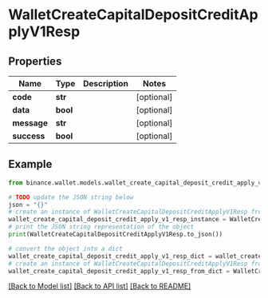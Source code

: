# WalletCreateCapitalDepositCreditApplyV1Resp


## Properties

Name | Type | Description | Notes
------------ | ------------- | ------------- | -------------
**code** | **str** |  | [optional] 
**data** | **bool** |  | [optional] 
**message** | **str** |  | [optional] 
**success** | **bool** |  | [optional] 

## Example

```python
from binance.wallet.models.wallet_create_capital_deposit_credit_apply_v1_resp import WalletCreateCapitalDepositCreditApplyV1Resp

# TODO update the JSON string below
json = "{}"
# create an instance of WalletCreateCapitalDepositCreditApplyV1Resp from a JSON string
wallet_create_capital_deposit_credit_apply_v1_resp_instance = WalletCreateCapitalDepositCreditApplyV1Resp.from_json(json)
# print the JSON string representation of the object
print(WalletCreateCapitalDepositCreditApplyV1Resp.to_json())

# convert the object into a dict
wallet_create_capital_deposit_credit_apply_v1_resp_dict = wallet_create_capital_deposit_credit_apply_v1_resp_instance.to_dict()
# create an instance of WalletCreateCapitalDepositCreditApplyV1Resp from a dict
wallet_create_capital_deposit_credit_apply_v1_resp_from_dict = WalletCreateCapitalDepositCreditApplyV1Resp.from_dict(wallet_create_capital_deposit_credit_apply_v1_resp_dict)
```
[[Back to Model list]](../README.md#documentation-for-models) [[Back to API list]](../README.md#documentation-for-api-endpoints) [[Back to README]](../README.md)


